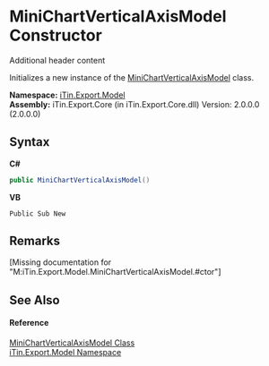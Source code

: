 # MiniChartVerticalAxisModel Constructor 
Additional header content 

Initializes a new instance of the <a href="T_iTin_Export_Model_MiniChartVerticalAxisModel">MiniChartVerticalAxisModel</a> class.

**Namespace:**&nbsp;<a href="N_iTin_Export_Model">iTin.Export.Model</a><br />**Assembly:**&nbsp;iTin.Export.Core (in iTin.Export.Core.dll) Version: 2.0.0.0 (2.0.0.0)

## Syntax

**C#**<br />
``` C#
public MiniChartVerticalAxisModel()
```

**VB**<br />
``` VB
Public Sub New
```


## Remarks
\[Missing <remarks> documentation for "M:iTin.Export.Model.MiniChartVerticalAxisModel.#ctor"\]

## See Also


#### Reference
<a href="T_iTin_Export_Model_MiniChartVerticalAxisModel">MiniChartVerticalAxisModel Class</a><br /><a href="N_iTin_Export_Model">iTin.Export.Model Namespace</a><br />